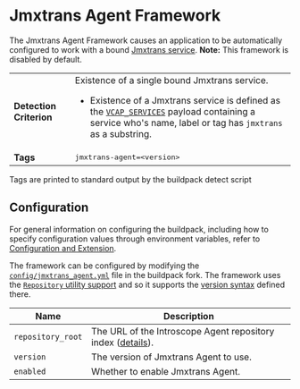 # Jmxtrans Agent Framework
The Jmxtrans Agent Framework causes an application to be automatically configured to work with a bound [Jmxtrans service][].  **Note:** This framework is disabled by default.

<table>
  <tr>
    <td><strong>Detection Criterion</strong></td><td>Existence of a single bound Jmxtrans service.
      <ul>
        <li>Existence of a Jmxtrans service is defined as the <a href="http://docs.cloudfoundry.org/devguide/deploy-apps/environment-variable.html#VCAP-SERVICES"><code>VCAP_SERVICES</code></a> payload containing a service who's name, label or tag has <code>jmxtrans</code> as a substring.</li>
      </ul>
    </td>
  </tr>
  <tr>
    <td><strong>Tags</strong></td>
    <td><tt>jmxtrans-agent=&lt;version&gt;</tt></td>
  </tr>
</table>
Tags are printed to standard output by the buildpack detect script

## Configuration
For general information on configuring the buildpack, including how to specify configuration values through environment variables, refer to [Configuration and Extension][].

The framework can be configured by modifying the [`config/jmxtrans_agent.yml`][] file in the buildpack fork.  The framework uses the [`Repository` utility support][repositories] and so it supports the [version syntax][] defined there.

| Name | Description
| ---- | -----------
| `repository_root` | The URL of the Introscope Agent repository index ([details][repositories]).
| `version` | The version of Jmxtrans Agent to use.
| `enabled` | Whether to enable Jmxtrans Agent.


[Configuration and Extension]: ../README.md#configuration-and-extension
[`config/jmxtrans_agent.yml`]: ../config/jmxtrans_agent.yml
[Jmxtrans service]: https://github.com/jmxtrans/jmxtrans/wiki
[repositories]: extending-repositories.md
[version syntax]: extending-repositories.md#version-syntax-and-ordering
